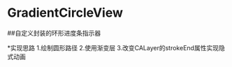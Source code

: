 # GradientCircleView
##自定义封装的环形进度条指示器





*实现思路
1.绘制圆形路径
2.使用渐变层
3.改变CALayer的strokeEnd属性实现隐式动画
   
